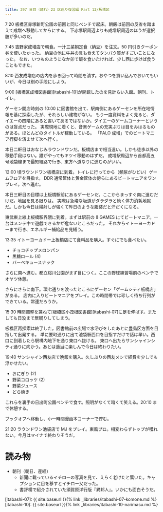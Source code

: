 ```yaml
---
title: 297 日目（晴れ）23 区巡り復習編 Part 13/板橋区
---
```


7:20 板橋区赤塚新町公園の前回と同じベンチで起床。朝飯は前回の反省を踏まえて成増へ移動してからにする。
下赤塚駅周辺よりも成増駅周辺のほうが選択肢が多いのだ。

7:45 吉野家成増店で朝食。一汁三菜朝定食（納豆）を注文。50 円引きクーポン券を使いたかった。
納豆の他に牛丼の具も食えてタンパク質がすごいことになった。
なお、いつものようになか卯で飯を食いたければ、少し西に歩けば食うこともできた。

8:10 西友成増店の店内を歩き回って時間を潰す。おやつを買い込んでおいてもいいが、今日は別の手段にしよう。

9:00 [板橋区成増図書館][itabashi-10]が開館したのを見計らい入館。朝刊、トイレ。

ゲーセン開店時刻の 10:00 に図書館を出て、駅南側にあるゲーセンを所在地情報を基に探索したが、それらしい建物がない。
もう一度資料をよく見ると、ダイエーの四階にあると書いてあるではないか。ダイエーのゲームコーナーというのは盲点だった。
実際現地に着くと、音楽ゲームの充実ぶりは目をみはるものがある。ほとんどのタイトルが稼動している。
「PALO 成増」でのビートマニア行脚を済ませて次へ行く。

本日二軒目はおなじみラウンドワンだ。板橋店まで相当遠い。しかも徒歩以外の移動手段はない。誰がやってもキツイ移動のはずだ。
成増駅周辺から首都高五号池袋線まで最短経路で行き、東方へ道なりに進むのがいい。

12:00 頃ラウンドワン板橋店に到着。トイレに行ってから（頻尿がひどい）ゲームフロアを目指す。
DDR 通常筐体と黄金筐体の傍らにあるビートマニアをワンプレイ。次へ進む。

本日三軒目の目標は上板橋駅前にあるゲーセンだ。ここからまっすぐ南に進むだけだ。地図を見る限りは。
実際は急峻な坂道がダラダラと続く体力消耗地獄だ。しかも今日は陽射しが強くて昨日のような服装だと汗だくになる。

東武東上線上板橋駅界隈に到着。まずは駅前の 8 GAMES にてビートマニア。一台はメンテ中で遊戯できるかが危ないところだった。
それからイトーヨーカドーまで行き、エネルギー補給品を見繕う。

13:35 イトーヨーカドー上板橋店にて食料品を購入。すぐにでも食べたい。
* チョコチップメロンパン
* 黒糖ロール (4)
* バーベキュースナック

さらに南へ進む。都立桜川公園がまず目につく。ここの野球練習場前のベンチでオヤツ休憩。

さらにさらに南下。環七通りを渡ったところにゲーセン「ゲームシティ板橋店」がある。
店内に入りビートマニアをプレイ。この時間帯では珍しく待ち行列ができている。常連だろうか。


15:30 時間調整を兼ねて[板橋区小茂根図書館][itabashi-07]に足を伸ばす。またしても日没まで居眠りしてしまう。

板橋区再探索は終了した。図書館前の広場で水浴びをしたあとに豊島区方面を目指して出発する。
単に要町通りに出て池袋駅西口を目指すだけで話は早い。西口に到着したら駅構内地下を通り東口へ抜ける。
東口へ出たらサンシャインシティ通りに向かう。あとは適当に楽しんで今日は終わりたい。

19:40 サンシャイン西友店で晩飯を購入。久しぶりの西友メシで経費を少しでも浮かせたい。
* おにぎり (2)
* 野菜コロッケ (2)
* 野菜ジュース
* どら焼き

これらを裏手の日出町公園ベンチで食す。照明がなくて暗くて笑える。20:10 まで休憩する。

ブックオフへ移動し、小一時間漫画本コーナーで佇む。

21:20 ラウンドワン池袋店で MJ をプレイ。東風プロ。相変わらずトップが穫れない。今月はマイナで終わりそうだ。

# 読み物

* 朝刊（朝日、産経）
  * 新聞に載っているイチローの写真を見て、えらく老けたと驚いた。キャプションに目を移すとイチロー父だった。
  * 書評欄で紹介されていた須賀原洋行版『異邦人』。いかにも面白そうだ。

[itabashi-07]: {{ site.baseurl }}{% link _libraries/itabashi-07-komone.md %}
[itabashi-10]: {{ site.baseurl }}{% link _libraries/itabashi-10-narimasu.md %}
